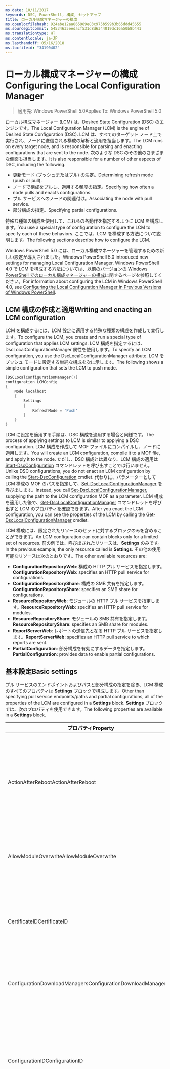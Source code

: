 ```yaml
---
ms.date: 10/11/2017
keywords: DSC, PowerShell, 構成, セットアップ
title: ローカル構成マネージャーの構成
ms.openlocfilehash: 924abe12aa865989e83c975b599b3b65ddd45655
ms.sourcegitcommit: 54534635eedacf531d8d6344019dc16a50b8b441
ms.translationtype: HT
ms.contentlocale: ja-JP
ms.lasthandoff: 05/16/2018
ms.locfileid: "34190402"
---
```

# <a name="configuring-the-local-configuration-manager"></a><span data-ttu-id="25177-103">ローカル構成マネージャーの構成</span><span class="sxs-lookup"><span data-stu-id="25177-103">Configuring the Local Configuration Manager</span></span>

> <span data-ttu-id="25177-104">適用先: Windows PowerShell 5.0</span><span class="sxs-lookup"><span data-stu-id="25177-104">Applies To: Windows PowerShell 5.0</span></span>

<span data-ttu-id="25177-105">ローカル構成マネージャー (LCM) は、Desired State Configuration (DSC) のエンジンです。</span><span class="sxs-lookup"><span data-stu-id="25177-105">The Local Configuration Manager (LCM) is the engine of Desired State Configuration (DSC).</span></span>
<span data-ttu-id="25177-106">LCM は、すべてのターゲット ノード上で実行され、ノードに送信される構成の解析と適用を担当します。</span><span class="sxs-lookup"><span data-stu-id="25177-106">The LCM runs on every target node, and is responsible for parsing and enacting configurations that are sent to the node.</span></span>
<span data-ttu-id="25177-107">次のような DSC のその他のさまざまな側面も担当します。</span><span class="sxs-lookup"><span data-stu-id="25177-107">It is also responsible for a number of other aspects of DSC, including the following.</span></span>

- <span data-ttu-id="25177-108">更新モード (プッシュまたはプル) の決定。</span><span class="sxs-lookup"><span data-stu-id="25177-108">Determining refresh mode (push or pull).</span></span>
- <span data-ttu-id="25177-109">ノードで構成をプルし、適用する頻度の指定。</span><span class="sxs-lookup"><span data-stu-id="25177-109">Specifying how often a node pulls and enacts configurations.</span></span>
- <span data-ttu-id="25177-110">プル サービスへのノードの関連付け。</span><span class="sxs-lookup"><span data-stu-id="25177-110">Associating the node with pull service.</span></span>
- <span data-ttu-id="25177-111">部分構成の指定。</span><span class="sxs-lookup"><span data-stu-id="25177-111">Specifying partial configurations.</span></span>

<span data-ttu-id="25177-112">特殊な種類の構成を使用して、これらの各動作を指定するように LCM を構成します。</span><span class="sxs-lookup"><span data-stu-id="25177-112">You use a special type of configuration to configure the LCM to specify each of these behaviors.</span></span>
<span data-ttu-id="25177-113">ここでは、LCM を構成する方法について説明します。</span><span class="sxs-lookup"><span data-stu-id="25177-113">The following sections describe how to configure the LCM.</span></span>

<span data-ttu-id="25177-114">Windows PowerShell 5.0 には、ローカル構成マネージャーを管理するための新しい設定が導入されました。</span><span class="sxs-lookup"><span data-stu-id="25177-114">Windows PowerShell 5.0 introduced new settings for managing Local Configuration Manager.</span></span>
<span data-ttu-id="25177-115">Windows PowerShell 4.0 で LCM を構成する方法については、[以前のバージョンの Windows PowerShell でのローカル構成マネージャーの構成](metaconfig4.md)に関するページを参照してください。</span><span class="sxs-lookup"><span data-stu-id="25177-115">For information about configuring the LCM in Windows PowerShell 4.0, see [Configuring the Local Configuration Manager in Previous Versions of Windows PowerShell](metaconfig4.md).</span></span>

## <a name="writing-and-enacting-an-lcm-configuration"></a><span data-ttu-id="25177-116">LCM 構成の作成と適用</span><span class="sxs-lookup"><span data-stu-id="25177-116">Writing and enacting an LCM configuration</span></span>

<span data-ttu-id="25177-117">LCM を構成するには、LCM 設定に適用する特殊な種類の構成を作成して実行します。</span><span class="sxs-lookup"><span data-stu-id="25177-117">To configure the LCM, you create and run a special type of configuration that applies LCM settings.</span></span>
<span data-ttu-id="25177-118">LCM 構成を指定するには、DscLocalConfigurationManager 属性を使用します。</span><span class="sxs-lookup"><span data-stu-id="25177-118">To specify an LCM configuration, you use the DscLocalConfigurationManager attribute.</span></span>
<span data-ttu-id="25177-119">LCM をプッシュ モードに設定する単純な構成を次に示します。</span><span class="sxs-lookup"><span data-stu-id="25177-119">The following shows a simple configuration that sets the LCM to push mode.</span></span>

```powershell
[DSCLocalConfigurationManager()]
configuration LCMConfig
{
    Node localhost
    {
        Settings
        {
            RefreshMode = 'Push'
        }
    }
}
```

<span data-ttu-id="25177-120">LCM に設定を適用する手順は、DSC 構成を適用する場合と同様です。</span><span class="sxs-lookup"><span data-stu-id="25177-120">The process of applying settings to LCM is similar to applying a DSC configuration.</span></span>
<span data-ttu-id="25177-121">LCM 構成を作成して MOF ファイルにコンパイルし、ノードに適用します。</span><span class="sxs-lookup"><span data-stu-id="25177-121">You will create an LCM configuration, compile it to a MOF file, and apply it to the node.</span></span>
<span data-ttu-id="25177-122">ただし、DSC 構成とは異なり、LCM 構成の適用は [Start-DscConfiguration](https://technet.microsoft.com/en-us/library/dn521623.aspx) コマンドレットを呼び出すことでは行いません。</span><span class="sxs-lookup"><span data-stu-id="25177-122">Unlike DSC configurations, you do not enact an LCM configuration by calling the [Start-DscConfiguration](https://technet.microsoft.com/en-us/library/dn521623.aspx) cmdlet.</span></span>
<span data-ttu-id="25177-123">代わりに、パラメーターとして LCM 構成の MOF のパスを指定して、[Set-DscLocalConfigurationManager](https://technet.microsoft.com/en-us/library/dn521621.aspx) を呼び出します。</span><span class="sxs-lookup"><span data-stu-id="25177-123">Instead, you call [Set-DscLocalConfigurationManager](https://technet.microsoft.com/en-us/library/dn521621.aspx), supplying the path to the LCM configuration MOF as a parameter.</span></span>
<span data-ttu-id="25177-124">LCM 構成を適用した後で、[Get-DscLocalConfigurationManager](https://technet.microsoft.com/en-us/library/dn407378.aspx) コマンドレットを呼び出すと LCM のプロパティを確認できます。</span><span class="sxs-lookup"><span data-stu-id="25177-124">After you enact the LCM configuration, you can see the properties of the LCM by calling the [Get-DscLocalConfigurationManager](https://technet.microsoft.com/en-us/library/dn407378.aspx) cmdlet.</span></span>

<span data-ttu-id="25177-125">LCM 構成には、限定されたリソースのセットに対するブロックのみを含めることができます。</span><span class="sxs-lookup"><span data-stu-id="25177-125">An LCM configuration can contain blocks only for a limited set of resources.</span></span>
<span data-ttu-id="25177-126">前の例では、呼び出されたリソースは、**Settings** のみです。</span><span class="sxs-lookup"><span data-stu-id="25177-126">In the previous example, the only resource called is **Settings**.</span></span>
<span data-ttu-id="25177-127">その他の使用可能なリソースは次のとおりです。</span><span class="sxs-lookup"><span data-stu-id="25177-127">The other available resources are:</span></span>

* <span data-ttu-id="25177-128">**ConfigurationRepositoryWeb**: 構成の HTTP プル サービスを指定します。</span><span class="sxs-lookup"><span data-stu-id="25177-128">**ConfigurationRepositoryWeb**: specifies an HTTP pull service for configurations.</span></span>
* <span data-ttu-id="25177-129">**ConfigurationRepositoryShare**: 構成の SMB 共有を指定します。</span><span class="sxs-lookup"><span data-stu-id="25177-129">**ConfigurationRepositoryShare**: specifies an SMB share for configurations.</span></span>
* <span data-ttu-id="25177-130">**ResourceRepositoryWeb**: モジュールの HTTP プル サービスを指定します。</span><span class="sxs-lookup"><span data-stu-id="25177-130">**ResourceRepositoryWeb**: specifies an HTTP pull service for modules.</span></span>
* <span data-ttu-id="25177-131">**ResourceRepositoryShare**: モジュールの SMB 共有を指定します。</span><span class="sxs-lookup"><span data-stu-id="25177-131">**ResourceRepositoryShare**: specifies an SMB share for modules.</span></span>
* <span data-ttu-id="25177-132">**ReportServerWeb**: レポートの送信先となる HTTP プル サービスを指定します。</span><span class="sxs-lookup"><span data-stu-id="25177-132">**ReportServerWeb**: specifies an HTTP pull service to which reports are sent.</span></span>
* <span data-ttu-id="25177-133">**PartialConfiguration**: 部分構成を有効にするデータを指定します。</span><span class="sxs-lookup"><span data-stu-id="25177-133">**PartialConfiguration**: provides data to enable partial configurations.</span></span>

## <a name="basic-settings"></a><span data-ttu-id="25177-134">基本設定</span><span class="sxs-lookup"><span data-stu-id="25177-134">Basic settings</span></span>

<span data-ttu-id="25177-135">プル サービスのエンドポイントおよびパスと部分構成の指定を除き、LCM 構成のすべてのプロパティは **Settings** ブロックで構成します。</span><span class="sxs-lookup"><span data-stu-id="25177-135">Other than specifying pull service endpoints/paths and partial configurations, all of the properties of the LCM are configured in a **Settings** block.</span></span>
<span data-ttu-id="25177-136">**Settings** ブロックでは、次のプロパティを使用できます。</span><span class="sxs-lookup"><span data-stu-id="25177-136">The following properties are available in a **Settings** block.</span></span>

|  <span data-ttu-id="25177-137">プロパティ</span><span class="sxs-lookup"><span data-stu-id="25177-137">Property</span></span>  |  <span data-ttu-id="25177-138">種類</span><span class="sxs-lookup"><span data-stu-id="25177-138">Type</span></span>  |  <span data-ttu-id="25177-139">説明</span><span class="sxs-lookup"><span data-stu-id="25177-139">Description</span></span>   |
|----------- |------- |--------------- |
| <span data-ttu-id="25177-140">ActionAfterReboot</span><span class="sxs-lookup"><span data-stu-id="25177-140">ActionAfterReboot</span></span>| <span data-ttu-id="25177-141">string</span><span class="sxs-lookup"><span data-stu-id="25177-141">string</span></span>| <span data-ttu-id="25177-142">構成の適用中の再起動後の動作を指定します。</span><span class="sxs-lookup"><span data-stu-id="25177-142">Specifies what happens after a reboot during the application of a configuration.</span></span> <span data-ttu-id="25177-143">指定できる値は __"ContinueConfiguration"__ と __"StopConfiguration"__ です。</span><span class="sxs-lookup"><span data-stu-id="25177-143">The possible values are __"ContinueConfiguration"__ and __"StopConfiguration"__.</span></span> <ul><li> <span data-ttu-id="25177-144">__ContinueConfiguration__: コンピューターの再起動後、現在の構成を引き続き適用します。</span><span class="sxs-lookup"><span data-stu-id="25177-144">__ContinueConfiguration__: Continue applying the current configuration after machine reboot.</span></span> <span data-ttu-id="25177-145">これは、既定値です。</span><span class="sxs-lookup"><span data-stu-id="25177-145">This is the default value</span></span></li><li><span data-ttu-id="25177-146">__StopConfiguration__: コンピューターの再起動後、現在の構成の適用を停止します。</span><span class="sxs-lookup"><span data-stu-id="25177-146">__StopConfiguration__: Stop the current configuration after machine reboot.</span></span></li></ul>|
| <span data-ttu-id="25177-147">AllowModuleOverwrite</span><span class="sxs-lookup"><span data-stu-id="25177-147">AllowModuleOverwrite</span></span>| <span data-ttu-id="25177-148">ブール</span><span class="sxs-lookup"><span data-stu-id="25177-148">bool</span></span>| <span data-ttu-id="25177-149">プル サービスからダウンロードされた新しい構成でのターゲット ノードの古い構成の上書きを許可する場合は、__$TRUE__。</span><span class="sxs-lookup"><span data-stu-id="25177-149">__$TRUE__ if new configurations downloaded from the pull service are allowed to overwrite the old ones on the target node.</span></span> <span data-ttu-id="25177-150">それ以外の場合は、$FALSE。</span><span class="sxs-lookup"><span data-stu-id="25177-150">Otherwise, $FALSE.</span></span>|
| <span data-ttu-id="25177-151">CertificateID</span><span class="sxs-lookup"><span data-stu-id="25177-151">CertificateID</span></span>| <span data-ttu-id="25177-152">string</span><span class="sxs-lookup"><span data-stu-id="25177-152">string</span></span>| <span data-ttu-id="25177-153">構成で渡される資格情報をセキュリティで保護するために使用される証明書の拇印。</span><span class="sxs-lookup"><span data-stu-id="25177-153">The thumbprint of a certificate used to secure credentials passed in a configuration.</span></span> <span data-ttu-id="25177-154">詳細については、「[Want to secure credentials in Windows PowerShell Desired State Configuration? (Windows PowerShell Desired State Configuration で資格情報をセキュリティ保護する)](http://blogs.msdn.com/b/powershell/archive/2014/01/31/want-to-secure-credentials-in-windows-powershell-desired-state-configuration.aspx)」をご覧ください。</span><span class="sxs-lookup"><span data-stu-id="25177-154">For more information see [Want to secure credentials in Windows PowerShell Desired State Configuration](http://blogs.msdn.com/b/powershell/archive/2014/01/31/want-to-secure-credentials-in-windows-powershell-desired-state-configuration.aspx)?.</span></span> <br> <span data-ttu-id="25177-155">__注:__ Azure Automation DSC プル サービスを使用している場合、このプロパティは自動で管理されます。</span><span class="sxs-lookup"><span data-stu-id="25177-155">__Note:__ this is managed automatically if using Azure Automation DSC pull service.</span></span>|
| <span data-ttu-id="25177-156">ConfigurationDownloadManagers</span><span class="sxs-lookup"><span data-stu-id="25177-156">ConfigurationDownloadManagers</span></span>| <span data-ttu-id="25177-157">CimInstance[]</span><span class="sxs-lookup"><span data-stu-id="25177-157">CimInstance[]</span></span>| <span data-ttu-id="25177-158">使われていません。</span><span class="sxs-lookup"><span data-stu-id="25177-158">Obsolete.</span></span> <span data-ttu-id="25177-159">構成プル サービスのエンドポイントを定義するには、__ConfigurationRepositoryWeb__ ブロックと __ConfigurationRepositoryShare__ ブロックを使用します。</span><span class="sxs-lookup"><span data-stu-id="25177-159">Use __ConfigurationRepositoryWeb__ and __ConfigurationRepositoryShare__ blocks to define configuration pull service endpoints.</span></span>|
| <span data-ttu-id="25177-160">ConfigurationID</span><span class="sxs-lookup"><span data-stu-id="25177-160">ConfigurationID</span></span>| <span data-ttu-id="25177-161">string</span><span class="sxs-lookup"><span data-stu-id="25177-161">string</span></span>| <span data-ttu-id="25177-162">旧バージョンのプル サービスとの互換性用。</span><span class="sxs-lookup"><span data-stu-id="25177-162">For backwards compatibility with older pull service versions.</span></span> <span data-ttu-id="25177-163">プル サービスから取得する構成ファイルを識別する GUID。</span><span class="sxs-lookup"><span data-stu-id="25177-163">A GUID that identifies the configuration file to get from a pull service.</span></span> <span data-ttu-id="25177-164">構成 MOF の名前が ConfigurationID.mof の場合、ノードはプル サービスで構成をプルします。</span><span class="sxs-lookup"><span data-stu-id="25177-164">The node will pull configurations on the pull service if the name of the configuration MOF is named ConfigurationID.mof.</span></span><br> <span data-ttu-id="25177-165">__注:__ このプロパティを設定した場合、__RegistrationKey__ を使用してプル サービスへノードを登録することはできません。</span><span class="sxs-lookup"><span data-stu-id="25177-165">__Note:__ If you set this property, registering the node with a pull service by using __RegistrationKey__ does not work.</span></span> <span data-ttu-id="25177-166">詳細については、「[構成名を使用したプル クライアントのセットアップ](pullClientConfigNames.md)」を参照してください。</span><span class="sxs-lookup"><span data-stu-id="25177-166">For more information, see [Setting up a pull client with configuration names](pullClientConfigNames.md).</span></span>|
| <span data-ttu-id="25177-167">ConfigurationMode</span><span class="sxs-lookup"><span data-stu-id="25177-167">ConfigurationMode</span></span>| <span data-ttu-id="25177-168">string</span><span class="sxs-lookup"><span data-stu-id="25177-168">string</span></span> | <span data-ttu-id="25177-169">LCM が実際に構成をターゲット ノードに適用する方法を指定します。</span><span class="sxs-lookup"><span data-stu-id="25177-169">Specifies how the LCM actually applies the configuration to the target nodes.</span></span> <span data-ttu-id="25177-170">指定できる値は __"ApplyOnly"__、__"ApplyAndMonitior"__、__"ApplyAndAutoCorrect"__ です。</span><span class="sxs-lookup"><span data-stu-id="25177-170">Possible values are __"ApplyOnly"__,__"ApplyAndMonitor"__, and __"ApplyAndAutoCorrect"__.</span></span> <ul><li><span data-ttu-id="25177-171">__ApplyOnly__: DSC によって構成が適用され、その後何も行われません。ただし、ターゲット ノードに新しい構成がプッシュされたか、新しい構成がサービスからプルされた場合を除きます。</span><span class="sxs-lookup"><span data-stu-id="25177-171">__ApplyOnly__: DSC applies the configuration and does nothing further unless a new configuration is pushed to the target node or when a new configuration is pulled from a service.</span></span> <span data-ttu-id="25177-172">新しい構成を最初に適用した後、DSC では以前に構成した状態からのずれを確認しません。</span><span class="sxs-lookup"><span data-stu-id="25177-172">After initial application of a new configuration, DSC does not check for drift from a previously configured state.</span></span> <span data-ttu-id="25177-173">DSC は成功するまで構成の適用を試みて、成功すると __ApplyOnly__ が有効になります。</span><span class="sxs-lookup"><span data-stu-id="25177-173">Note that DSC will attempt to apply the configuration until it is successful before __ApplyOnly__ takes effect.</span></span> </li><li> <span data-ttu-id="25177-174">__"ApplyAndMonitor"__: これは既定値です。</span><span class="sxs-lookup"><span data-stu-id="25177-174">__ApplyAndMonitor__: This is the default value.</span></span> <span data-ttu-id="25177-175">LCM は、新しい構成を適用します。</span><span class="sxs-lookup"><span data-stu-id="25177-175">The LCM applies any new configurations.</span></span> <span data-ttu-id="25177-176">新しい構成を最初に適用した後、ターゲット ノードが望ましい状態からずれた場合、DSC では、ログで不一致を報告します。</span><span class="sxs-lookup"><span data-stu-id="25177-176">After initial application of a new configuration, if the target node drifts from the desired state, DSC reports the discrepancy in logs.</span></span> <span data-ttu-id="25177-177">DSC は成功するまで構成の適用を試みて、成功すると __ApplyAndMonitor__ が有効になります。</span><span class="sxs-lookup"><span data-stu-id="25177-177">Note that DSC will attempt to apply the configuration until it is successful before __ApplyAndMonitor__ takes effect.</span></span></li><li><span data-ttu-id="25177-178">__ApplyAndAutoCorrect__: DSC によって新しい構成が適用されます。</span><span class="sxs-lookup"><span data-stu-id="25177-178">__ApplyAndAutoCorrect__: DSC applies any new configurations.</span></span> <span data-ttu-id="25177-179">新しい構成を最初に適用した後、ターゲット ノードが望ましい状態からずれた場合、DSC では、ログで不一致を報告し、現在の構成を再度適用します。</span><span class="sxs-lookup"><span data-stu-id="25177-179">After initial application of a new configuration, if the target node drifts from the desired state, DSC reports the discrepancy in logs, and then re-applies the current configuration.</span></span></li></ul>|
| <span data-ttu-id="25177-180">ConfigurationModeFrequencyMins</span><span class="sxs-lookup"><span data-stu-id="25177-180">ConfigurationModeFrequencyMins</span></span>| <span data-ttu-id="25177-181">UInt32</span><span class="sxs-lookup"><span data-stu-id="25177-181">UInt32</span></span>| <span data-ttu-id="25177-182">現在の構成がチェックおよび適用される頻度 (分単位)</span><span class="sxs-lookup"><span data-stu-id="25177-182">How often, in minutes, the current configuration is checked and applied.</span></span> <span data-ttu-id="25177-183">ConfigurationMode プロパティが ApplyOnly に設定されている場合、このプロパティは無視されます。</span><span class="sxs-lookup"><span data-stu-id="25177-183">This property is ignored if the ConfigurationMode property is set to ApplyOnly.</span></span> <span data-ttu-id="25177-184">既定値は 15 です。</span><span class="sxs-lookup"><span data-stu-id="25177-184">The default value is 15.</span></span>|
| <span data-ttu-id="25177-185">DebugMode</span><span class="sxs-lookup"><span data-stu-id="25177-185">DebugMode</span></span>| <span data-ttu-id="25177-186">string</span><span class="sxs-lookup"><span data-stu-id="25177-186">string</span></span>| <span data-ttu-id="25177-187">指定できる値は __None__、__ForceModuleImport__、および __All__ です。</span><span class="sxs-lookup"><span data-stu-id="25177-187">Possible values are __None__, __ForceModuleImport__, and __All__.</span></span> <ul><li><span data-ttu-id="25177-188">キャッシュされたリソースを使用する場合は、__None__ に設定します。</span><span class="sxs-lookup"><span data-stu-id="25177-188">Set to __None__ to use cached resources.</span></span> <span data-ttu-id="25177-189">これが既定値であり、運用シナリオではこの値を使う必要があります。</span><span class="sxs-lookup"><span data-stu-id="25177-189">This is the default and should be used in production scenarios.</span></span></li><li><span data-ttu-id="25177-190">__ForceModuleImport__ に設定すると、以前に読み込まれ、キャッシュされた DSC リソース モジュールも LCM によって再読み込みされます。</span><span class="sxs-lookup"><span data-stu-id="25177-190">Setting to __ForceModuleImport__, causes the LCM to reload any DSC resource modules, even if they have been previously loaded and cached.</span></span> <span data-ttu-id="25177-191">これは、使用時に各モジュールが再読み込みされるため、DSC 操作のパフォーマンスに影響します。</span><span class="sxs-lookup"><span data-stu-id="25177-191">This impacts the performance of DSC operations as each module is reloaded on use.</span></span> <span data-ttu-id="25177-192">通常、リソースのデバッグ中には、この値を使用します</span><span class="sxs-lookup"><span data-stu-id="25177-192">Typically you would use this value while debugging a resource</span></span></li><li><span data-ttu-id="25177-193">このリリースでは、__All__ は、__ForceModuleImport__ と同じです。</span><span class="sxs-lookup"><span data-stu-id="25177-193">In this release, __All__ is same as __ForceModuleImport__</span></span></li></ul> |
| <span data-ttu-id="25177-194">RebootNodeIfNeeded</span><span class="sxs-lookup"><span data-stu-id="25177-194">RebootNodeIfNeeded</span></span>| <span data-ttu-id="25177-195">ブール</span><span class="sxs-lookup"><span data-stu-id="25177-195">bool</span></span>| <span data-ttu-id="25177-196">再起動が必要な構成が適用された後にノードを自動的に再起動するには、これを __$true__ に設定します。</span><span class="sxs-lookup"><span data-stu-id="25177-196">Set this to __$true__ to automatically reboot the node after a configuration that requires reboot is applied.</span></span> <span data-ttu-id="25177-197">設定しない場合は、再起動が必要な構成のノードを手動で再起動する必要があります。</span><span class="sxs-lookup"><span data-stu-id="25177-197">Otherwise, you will have to manually reboot the node for any configuration that requires it.</span></span> <span data-ttu-id="25177-198">既定値は __$false__ です。</span><span class="sxs-lookup"><span data-stu-id="25177-198">The default value is __$false__.</span></span> <span data-ttu-id="25177-199">DSC 以外 (Windows インストーラーなど) で再起動の条件が有効化されている場合にこの設定を使用するには、この設定を [xPendingReboot](https://github.com/powershell/xpendingreboot) モジュールと併用します。</span><span class="sxs-lookup"><span data-stu-id="25177-199">To use this setting when a reboot condition is enacted by something other than DSC (such as Windows Installer), combine this setting with the [xPendingReboot](https://github.com/powershell/xpendingreboot) module.</span></span>|
| <span data-ttu-id="25177-200">RefreshMode</span><span class="sxs-lookup"><span data-stu-id="25177-200">RefreshMode</span></span>| <span data-ttu-id="25177-201">string</span><span class="sxs-lookup"><span data-stu-id="25177-201">string</span></span>| <span data-ttu-id="25177-202">LCM が構成を取得する方法を指定します。</span><span class="sxs-lookup"><span data-stu-id="25177-202">Specifies how the LCM gets configurations.</span></span> <span data-ttu-id="25177-203">指定できる値は、__"Disabled"__、__"Push"__、__"Pull"__ です。</span><span class="sxs-lookup"><span data-stu-id="25177-203">The possible values are __"Disabled"__, __"Push"__, and __"Pull"__.</span></span> <ul><li><span data-ttu-id="25177-204">__"Disabled"__: このノードの DSC 構成が無効になります。</span><span class="sxs-lookup"><span data-stu-id="25177-204">__Disabled__: DSC configurations are disabled for this node.</span></span></li><li> <span data-ttu-id="25177-205">__"Push"__: [Start-DscConfiguration](https://technet.microsoft.com/en-us/library/dn521623.aspx) コマンドレットを呼び出すことによって構成を開始します。</span><span class="sxs-lookup"><span data-stu-id="25177-205">__Push__: Configurations are initiated by calling the [Start-DscConfiguration](https://technet.microsoft.com/en-us/library/dn521623.aspx) cmdlet.</span></span> <span data-ttu-id="25177-206">構成は、ノードにすぐに適用されます。</span><span class="sxs-lookup"><span data-stu-id="25177-206">The configuration is applied immediately to the node.</span></span> <span data-ttu-id="25177-207">これは、既定値です。</span><span class="sxs-lookup"><span data-stu-id="25177-207">This is the default value.</span></span></li><li><span data-ttu-id="25177-208">__Pull:__ プル サービスまたは SMB パスで構成を定期的にチェックするようにノードを構成します。</span><span class="sxs-lookup"><span data-stu-id="25177-208">__Pull:__ The node is configured to regularly check for configurations from a pull service or SMB path.</span></span> <span data-ttu-id="25177-209">このプロパティを __Pull__ に設定する場合、__ConfigurationRepositoryWeb__ ブロックまたは __ConfigurationRepositoryShare__ ブロックで HTTP (サービス) または SMB (共有) パスを指定する必要があります。</span><span class="sxs-lookup"><span data-stu-id="25177-209">If this property is set to __Pull__, you must specify an HTTP (service) or SMB (share) path in a __ConfigurationRepositoryWeb__ or __ConfigurationRepositoryShare__ block.</span></span></li></ul>|
| <span data-ttu-id="25177-210">RefreshFrequencyMins</span><span class="sxs-lookup"><span data-stu-id="25177-210">RefreshFrequencyMins</span></span>| <span data-ttu-id="25177-211">Uint32</span><span class="sxs-lookup"><span data-stu-id="25177-211">Uint32</span></span>| <span data-ttu-id="25177-212">LCM がプル サービスをチェックして最新の構成を取得する時間間隔 (分)。</span><span class="sxs-lookup"><span data-stu-id="25177-212">The time interval, in minutes, at which the LCM checks a pull service to get updated configurations.</span></span> <span data-ttu-id="25177-213">この値は、LCM がプル モードで構成されていない場合は無視されます。</span><span class="sxs-lookup"><span data-stu-id="25177-213">This value is ignored if the LCM is not configured in pull mode.</span></span> <span data-ttu-id="25177-214">既定値は 30 です。</span><span class="sxs-lookup"><span data-stu-id="25177-214">The default value is 30.</span></span>|
| <span data-ttu-id="25177-215">ReportManagers</span><span class="sxs-lookup"><span data-stu-id="25177-215">ReportManagers</span></span>| <span data-ttu-id="25177-216">CimInstance[]</span><span class="sxs-lookup"><span data-stu-id="25177-216">CimInstance[]</span></span>| <span data-ttu-id="25177-217">使われていません。</span><span class="sxs-lookup"><span data-stu-id="25177-217">Obsolete.</span></span> <span data-ttu-id="25177-218">プル サービスへデータをレポートするエンドポイントを定義するには、__ReportServerWeb__ ブロックを使用します。</span><span class="sxs-lookup"><span data-stu-id="25177-218">Use __ReportServerWeb__ blocks to define an endpoint to send reporting data to a pull service.</span></span>|
| <span data-ttu-id="25177-219">ResourceModuleManagers</span><span class="sxs-lookup"><span data-stu-id="25177-219">ResourceModuleManagers</span></span>| <span data-ttu-id="25177-220">CimInstance[]</span><span class="sxs-lookup"><span data-stu-id="25177-220">CimInstance[]</span></span>| <span data-ttu-id="25177-221">使われていません。</span><span class="sxs-lookup"><span data-stu-id="25177-221">Obsolete.</span></span> <span data-ttu-id="25177-222">プル サービスの HTTP エンドポイントまたは SMB パスを定義するには、__ResourceRepositoryWeb__ ブロックまたは __ResourceRepositoryShare__ ブロックをそれぞれ使用します。</span><span class="sxs-lookup"><span data-stu-id="25177-222">Use __ResourceRepositoryWeb__ and __ResourceRepositoryShare__ blocks to define pull service HTTP endpoints or SMB paths, respectively.</span></span>|
| <span data-ttu-id="25177-223">PartialConfigurations</span><span class="sxs-lookup"><span data-stu-id="25177-223">PartialConfigurations</span></span>| <span data-ttu-id="25177-224">CimInstance</span><span class="sxs-lookup"><span data-stu-id="25177-224">CimInstance</span></span>| <span data-ttu-id="25177-225">実装されていません。</span><span class="sxs-lookup"><span data-stu-id="25177-225">Not implemented.</span></span> <span data-ttu-id="25177-226">使用しないでください。</span><span class="sxs-lookup"><span data-stu-id="25177-226">Do not use.</span></span>|
| <span data-ttu-id="25177-227">StatusRetentionTimeInDays</span><span class="sxs-lookup"><span data-stu-id="25177-227">StatusRetentionTimeInDays</span></span> | <span data-ttu-id="25177-228">UInt32</span><span class="sxs-lookup"><span data-stu-id="25177-228">UInt32</span></span>| <span data-ttu-id="25177-229">LCM が現在の構成の状態を保持する日数。</span><span class="sxs-lookup"><span data-stu-id="25177-229">The number of days the LCM keeps the status of the current configuration.</span></span>|

## <a name="pull-service"></a><span data-ttu-id="25177-230">プル サービス</span><span class="sxs-lookup"><span data-stu-id="25177-230">Pull service</span></span>

<span data-ttu-id="25177-231">LCM 構成では、次の種類のプル サービス エンドポイントを定義できます。</span><span class="sxs-lookup"><span data-stu-id="25177-231">LCM configuration supports defining the following types of pull service endpoints:</span></span>

- <span data-ttu-id="25177-232">**構成サーバー**: DSC 構成のリポジトリ。</span><span class="sxs-lookup"><span data-stu-id="25177-232">**Configuration server**: A repository for DSC configurations.</span></span> <span data-ttu-id="25177-233">**ConfigurationRepositoryWeb** (Web ベースのサーバーの場合) ブロックと **ConfigurationRepositoryShare** (SMB ベースのサーバーの場合) ブロックを使用して、構成サーバーを定義します。</span><span class="sxs-lookup"><span data-stu-id="25177-233">Define configuration servers by using **ConfigurationRepositoryWeb** (for web-based servers) and **ConfigurationRepositoryShare** (for SMB-based servers) blocks.</span></span>
- <span data-ttu-id="25177-234">**リソース サーバー**: PowerShell モジュールとしてパッケージ化された DSC リソースのリポジトリ。</span><span class="sxs-lookup"><span data-stu-id="25177-234">**Resource server**: A repository for DSC resources, packaged as PowerShell modules.</span></span> <span data-ttu-id="25177-235">**ResourceRepositoryWeb** (Web ベースのサーバーの場合) ブロックと **ResourceRepositoryShare** (SMB ベースのサーバーの場合) ブロックを使用して、リソース サーバーを定義します。</span><span class="sxs-lookup"><span data-stu-id="25177-235">Define resource servers by using **ResourceRepositoryWeb** (for web-based servers) and **ResourceRepositoryShare** (for SMB-based servers) blocks.</span></span>
- <span data-ttu-id="25177-236">**レポート サーバー**: DSC がレポート データを送信するサービス。</span><span class="sxs-lookup"><span data-stu-id="25177-236">**Report server**: A service that DSC sends report data to.</span></span> <span data-ttu-id="25177-237">**ReportServerWeb** ブロックを使用して、レポート サーバーを定義します。</span><span class="sxs-lookup"><span data-stu-id="25177-237">Define report servers by using **ReportServerWeb** blocks.</span></span> <span data-ttu-id="25177-238">レポート サーバーは、Web サービスである必要があります。</span><span class="sxs-lookup"><span data-stu-id="25177-238">A report server must be a web service.</span></span>

<span data-ttu-id="25177-239">プル サービスの詳細については、[Desired State Configuration プル サービス](pullServer.md)に関するページを参照してください。</span><span class="sxs-lookup"><span data-stu-id="25177-239">For more details on pull service see, [Desired State Configuration Pull Service](pullServer.md).</span></span>

## <a name="configuration-server-blocks"></a><span data-ttu-id="25177-240">構成サーバーのブロック</span><span class="sxs-lookup"><span data-stu-id="25177-240">Configuration server blocks</span></span>

<span data-ttu-id="25177-241">Web ベースの構成サーバーを定義するには、**ConfigurationRepositoryWeb** ブロックを作成します。</span><span class="sxs-lookup"><span data-stu-id="25177-241">To define a web-based configuration server, you create a **ConfigurationRepositoryWeb** block.</span></span>
<span data-ttu-id="25177-242">**ConfigurationRepositoryWeb** は次のプロパティを定義します。</span><span class="sxs-lookup"><span data-stu-id="25177-242">A **ConfigurationRepositoryWeb** defines the following properties.</span></span>

|<span data-ttu-id="25177-243">プロパティ</span><span class="sxs-lookup"><span data-stu-id="25177-243">Property</span></span>|<span data-ttu-id="25177-244">種類</span><span class="sxs-lookup"><span data-stu-id="25177-244">Type</span></span>|<span data-ttu-id="25177-245">説明</span><span class="sxs-lookup"><span data-stu-id="25177-245">Description</span></span>|
|---|---|---|
|<span data-ttu-id="25177-246">AllowUnsecureConnection</span><span class="sxs-lookup"><span data-stu-id="25177-246">AllowUnsecureConnection</span></span>|<span data-ttu-id="25177-247">ブール</span><span class="sxs-lookup"><span data-stu-id="25177-247">bool</span></span>|<span data-ttu-id="25177-248">認証なしのノードからサーバーへの接続を許可するには、**$TRUE** に設定します。</span><span class="sxs-lookup"><span data-stu-id="25177-248">Set to **$TRUE** to allow connections from the node to the server without authentication.</span></span> <span data-ttu-id="25177-249">認証を要求するには、**$FALSE** に設定します。</span><span class="sxs-lookup"><span data-stu-id="25177-249">Set to **$FALSE** to require authentication.</span></span>|
|<span data-ttu-id="25177-250">CertificateID</span><span class="sxs-lookup"><span data-stu-id="25177-250">CertificateID</span></span>|<span data-ttu-id="25177-251">string</span><span class="sxs-lookup"><span data-stu-id="25177-251">string</span></span>|<span data-ttu-id="25177-252">サーバーへの認証に使用される証明書の拇印。</span><span class="sxs-lookup"><span data-stu-id="25177-252">The thumbprint of a certificate used to authenticate to the server.</span></span>|
|<span data-ttu-id="25177-253">ConfigurationNames</span><span class="sxs-lookup"><span data-stu-id="25177-253">ConfigurationNames</span></span>|<span data-ttu-id="25177-254">String[]</span><span class="sxs-lookup"><span data-stu-id="25177-254">String[]</span></span>|<span data-ttu-id="25177-255">ターゲット ノードによってプルされる構成の名前の配列。</span><span class="sxs-lookup"><span data-stu-id="25177-255">An array of names of configurations to be pulled by the target node.</span></span> <span data-ttu-id="25177-256">ノードが **RegistrationKey** を使用してプル サービスに登録されている場合にのみ使用します。</span><span class="sxs-lookup"><span data-stu-id="25177-256">These are used only if the node is registered with the pull service by using a **RegistrationKey**.</span></span> <span data-ttu-id="25177-257">詳細については、「[構成名を使用したプル クライアントのセットアップ](pullClientConfigNames.md)」を参照してください。</span><span class="sxs-lookup"><span data-stu-id="25177-257">For more information, see [Setting up a pull client with configuration names](pullClientConfigNames.md).</span></span>|
|<span data-ttu-id="25177-258">RegistrationKey</span><span class="sxs-lookup"><span data-stu-id="25177-258">RegistrationKey</span></span>|<span data-ttu-id="25177-259">string</span><span class="sxs-lookup"><span data-stu-id="25177-259">string</span></span>|<span data-ttu-id="25177-260">プル サービスにノードを登録する GUID。</span><span class="sxs-lookup"><span data-stu-id="25177-260">A GUID that registers the node with the pull service.</span></span> <span data-ttu-id="25177-261">詳細については、「[構成名を使用したプル クライアントのセットアップ](pullClientConfigNames.md)」を参照してください。</span><span class="sxs-lookup"><span data-stu-id="25177-261">For more information, see [Setting up a pull client with configuration names](pullClientConfigNames.md).</span></span>|
|<span data-ttu-id="25177-262">ServerURL</span><span class="sxs-lookup"><span data-stu-id="25177-262">ServerURL</span></span>|<span data-ttu-id="25177-263">string</span><span class="sxs-lookup"><span data-stu-id="25177-263">string</span></span>|<span data-ttu-id="25177-264">構成サービスの URL。</span><span class="sxs-lookup"><span data-stu-id="25177-264">The URL of the configuration service.</span></span>|

<span data-ttu-id="25177-265">オンプレミス ノードの ConfigurationRepositoryWeb 値の設定を簡単に行うサンプル スクリプトが用意されています。「[DSC メタ構成の生成](https://docs.microsoft.com/en-us/azure/automation/automation-dsc-onboarding#generating-dsc-metaconfigurations)」を参照してください。</span><span class="sxs-lookup"><span data-stu-id="25177-265">An example script to simplify configuring the ConfigurationRepositoryWeb value for on-premises nodes is available - see [Generating DSC metaconfigurations](https://docs.microsoft.com/en-us/azure/automation/automation-dsc-onboarding#generating-dsc-metaconfigurations)</span></span>

<span data-ttu-id="25177-266">SMB ベースの構成サーバーを定義するには、**ConfigurationRepositoryShare** ブロックを作成します。</span><span class="sxs-lookup"><span data-stu-id="25177-266">To define an SMB-based configuration server, you create a **ConfigurationRepositoryShare** block.</span></span>
<span data-ttu-id="25177-267">**ConfigurationRepositoryShare** は次のプロパティを定義します。</span><span class="sxs-lookup"><span data-stu-id="25177-267">A **ConfigurationRepositoryShare** defines the following properties.</span></span>

|<span data-ttu-id="25177-268">プロパティ</span><span class="sxs-lookup"><span data-stu-id="25177-268">Property</span></span>|<span data-ttu-id="25177-269">種類</span><span class="sxs-lookup"><span data-stu-id="25177-269">Type</span></span>|<span data-ttu-id="25177-270">説明</span><span class="sxs-lookup"><span data-stu-id="25177-270">Description</span></span>|
|---|---|---|
|<span data-ttu-id="25177-271">Credential</span><span class="sxs-lookup"><span data-stu-id="25177-271">Credential</span></span>|<span data-ttu-id="25177-272">MSFT_Credential</span><span class="sxs-lookup"><span data-stu-id="25177-272">MSFT_Credential</span></span>|<span data-ttu-id="25177-273">SMB 共有への認証に使用される資格情報。</span><span class="sxs-lookup"><span data-stu-id="25177-273">The credential used to authenticate to the SMB share.</span></span>|
|<span data-ttu-id="25177-274">SourcePath</span><span class="sxs-lookup"><span data-stu-id="25177-274">SourcePath</span></span>|<span data-ttu-id="25177-275">string</span><span class="sxs-lookup"><span data-stu-id="25177-275">string</span></span>|<span data-ttu-id="25177-276">SMB 共有のパス。</span><span class="sxs-lookup"><span data-stu-id="25177-276">The path of the SMB share.</span></span>|

## <a name="resource-server-blocks"></a><span data-ttu-id="25177-277">リソース サーバーのブロック</span><span class="sxs-lookup"><span data-stu-id="25177-277">Resource server blocks</span></span>

<span data-ttu-id="25177-278">Web ベースのリソース サーバーを定義するには、**ResourceRepositoryWeb** ブロックを作成します。</span><span class="sxs-lookup"><span data-stu-id="25177-278">To define a web-based resource server, you create a **ResourceRepositoryWeb** block.</span></span>
<span data-ttu-id="25177-279">**ResourceRepositoryWeb** は次のプロパティを定義します。</span><span class="sxs-lookup"><span data-stu-id="25177-279">A **ResourceRepositoryWeb** defines the following properties.</span></span>

|<span data-ttu-id="25177-280">プロパティ</span><span class="sxs-lookup"><span data-stu-id="25177-280">Property</span></span>|<span data-ttu-id="25177-281">種類</span><span class="sxs-lookup"><span data-stu-id="25177-281">Type</span></span>|<span data-ttu-id="25177-282">説明</span><span class="sxs-lookup"><span data-stu-id="25177-282">Description</span></span>|
|---|---|---|
|<span data-ttu-id="25177-283">AllowUnsecureConnection</span><span class="sxs-lookup"><span data-stu-id="25177-283">AllowUnsecureConnection</span></span>|<span data-ttu-id="25177-284">ブール</span><span class="sxs-lookup"><span data-stu-id="25177-284">bool</span></span>|<span data-ttu-id="25177-285">認証なしのノードからサーバーへの接続を許可するには、**$TRUE** に設定します。</span><span class="sxs-lookup"><span data-stu-id="25177-285">Set to **$TRUE** to allow connections from the node to the server without authentication.</span></span> <span data-ttu-id="25177-286">認証を要求するには、**$FALSE** に設定します。</span><span class="sxs-lookup"><span data-stu-id="25177-286">Set to **$FALSE** to require authentication.</span></span>|
|<span data-ttu-id="25177-287">CertificateID</span><span class="sxs-lookup"><span data-stu-id="25177-287">CertificateID</span></span>|<span data-ttu-id="25177-288">string</span><span class="sxs-lookup"><span data-stu-id="25177-288">string</span></span>|<span data-ttu-id="25177-289">サーバーへの認証に使用される証明書の拇印。</span><span class="sxs-lookup"><span data-stu-id="25177-289">The thumbprint of a certificate used to authenticate to the server.</span></span>|
|<span data-ttu-id="25177-290">RegistrationKey</span><span class="sxs-lookup"><span data-stu-id="25177-290">RegistrationKey</span></span>|<span data-ttu-id="25177-291">string</span><span class="sxs-lookup"><span data-stu-id="25177-291">string</span></span>|<span data-ttu-id="25177-292">プル サービスにノードを指定する GUID。</span><span class="sxs-lookup"><span data-stu-id="25177-292">A GUID that identifies the node to the pull service.</span></span>|
|<span data-ttu-id="25177-293">ServerURL</span><span class="sxs-lookup"><span data-stu-id="25177-293">ServerURL</span></span>|<span data-ttu-id="25177-294">string</span><span class="sxs-lookup"><span data-stu-id="25177-294">string</span></span>|<span data-ttu-id="25177-295">構成サーバーの URL。</span><span class="sxs-lookup"><span data-stu-id="25177-295">The URL of the configuration server.</span></span>|

<span data-ttu-id="25177-296">オンプレミス ノードの ResourceRepositoryWeb 値の設定を簡単に行うサンプル スクリプトが用意されています。「[DSC メタ構成の生成](https://docs.microsoft.com/en-us/azure/automation/automation-dsc-onboarding#generating-dsc-metaconfigurations)」を参照してください。</span><span class="sxs-lookup"><span data-stu-id="25177-296">An example script to simplify configuring the ResourceRepositoryWeb value for on-premises nodes is available - see [Generating DSC metaconfigurations](https://docs.microsoft.com/en-us/azure/automation/automation-dsc-onboarding#generating-dsc-metaconfigurations)</span></span>

<span data-ttu-id="25177-297">SMB ベースのリソース サーバーを定義するには、**ResourceRepositoryShare** ブロックを作成します。</span><span class="sxs-lookup"><span data-stu-id="25177-297">To define an SMB-based resource server, you create a **ResourceRepositoryShare** block.</span></span>
<span data-ttu-id="25177-298">**ResourceRepositoryShare** は次のプロパティを定義します。</span><span class="sxs-lookup"><span data-stu-id="25177-298">**ResourceRepositoryShare** defines the following properties.</span></span>

|<span data-ttu-id="25177-299">プロパティ</span><span class="sxs-lookup"><span data-stu-id="25177-299">Property</span></span>|<span data-ttu-id="25177-300">種類</span><span class="sxs-lookup"><span data-stu-id="25177-300">Type</span></span>|<span data-ttu-id="25177-301">説明</span><span class="sxs-lookup"><span data-stu-id="25177-301">Description</span></span>|
|---|---|---|
|<span data-ttu-id="25177-302">Credential</span><span class="sxs-lookup"><span data-stu-id="25177-302">Credential</span></span>|<span data-ttu-id="25177-303">MSFT_Credential</span><span class="sxs-lookup"><span data-stu-id="25177-303">MSFT_Credential</span></span>|<span data-ttu-id="25177-304">SMB 共有への認証に使用される資格情報。</span><span class="sxs-lookup"><span data-stu-id="25177-304">The credential used to authenticate to the SMB share.</span></span> <span data-ttu-id="25177-305">資格情報を渡す例については、「[DSC SMB プル サーバーのセットアップ](pullServerSMB.md)」をご覧ください。</span><span class="sxs-lookup"><span data-stu-id="25177-305">For an example of passing credentials, see [Setting up a DSC SMB pull server](pullServerSMB.md)</span></span>|
|<span data-ttu-id="25177-306">SourcePath</span><span class="sxs-lookup"><span data-stu-id="25177-306">SourcePath</span></span>|<span data-ttu-id="25177-307">string</span><span class="sxs-lookup"><span data-stu-id="25177-307">string</span></span>|<span data-ttu-id="25177-308">SMB 共有のパス。</span><span class="sxs-lookup"><span data-stu-id="25177-308">The path of the SMB share.</span></span>|

## <a name="report-server-blocks"></a><span data-ttu-id="25177-309">レポート サーバーのブロック</span><span class="sxs-lookup"><span data-stu-id="25177-309">Report server blocks</span></span>

<span data-ttu-id="25177-310">レポート サーバーを定義するには、**ReportServerWeb** ブロックを作成します。</span><span class="sxs-lookup"><span data-stu-id="25177-310">To define a report server, you create a **ReportServerWeb** block.</span></span>
<span data-ttu-id="25177-311">レポート サーバーの役割には、SMB ベースのプル サービスとの互換性はありません。</span><span class="sxs-lookup"><span data-stu-id="25177-311">The report server role is not compatible with SMB based pull service.</span></span>
<span data-ttu-id="25177-312">**ReportServerWeb** は次のプロパティを定義します。</span><span class="sxs-lookup"><span data-stu-id="25177-312">**ReportServerWeb** defines the following properties.</span></span>

|<span data-ttu-id="25177-313">プロパティ</span><span class="sxs-lookup"><span data-stu-id="25177-313">Property</span></span>|<span data-ttu-id="25177-314">種類</span><span class="sxs-lookup"><span data-stu-id="25177-314">Type</span></span>|<span data-ttu-id="25177-315">説明</span><span class="sxs-lookup"><span data-stu-id="25177-315">Description</span></span>|
|---|---|---|
|<span data-ttu-id="25177-316">AllowUnsecureConnection</span><span class="sxs-lookup"><span data-stu-id="25177-316">AllowUnsecureConnection</span></span>|<span data-ttu-id="25177-317">ブール</span><span class="sxs-lookup"><span data-stu-id="25177-317">bool</span></span>|<span data-ttu-id="25177-318">認証なしのノードからサーバーへの接続を許可するには、**$TRUE** に設定します。</span><span class="sxs-lookup"><span data-stu-id="25177-318">Set to **$TRUE** to allow connections from the node to the server without authentication.</span></span> <span data-ttu-id="25177-319">認証を要求するには、**$FALSE** に設定します。</span><span class="sxs-lookup"><span data-stu-id="25177-319">Set to **$FALSE** to require authentication.</span></span>|
|<span data-ttu-id="25177-320">CertificateID</span><span class="sxs-lookup"><span data-stu-id="25177-320">CertificateID</span></span>|<span data-ttu-id="25177-321">string</span><span class="sxs-lookup"><span data-stu-id="25177-321">string</span></span>|<span data-ttu-id="25177-322">サーバーへの認証に使用される証明書の拇印。</span><span class="sxs-lookup"><span data-stu-id="25177-322">The thumbprint of a certificate used to authenticate to the server.</span></span>|
|<span data-ttu-id="25177-323">RegistrationKey</span><span class="sxs-lookup"><span data-stu-id="25177-323">RegistrationKey</span></span>|<span data-ttu-id="25177-324">string</span><span class="sxs-lookup"><span data-stu-id="25177-324">string</span></span>|<span data-ttu-id="25177-325">プル サービスにノードを指定する GUID。</span><span class="sxs-lookup"><span data-stu-id="25177-325">A GUID that identifies the node to the pull service.</span></span>|
|<span data-ttu-id="25177-326">ServerURL</span><span class="sxs-lookup"><span data-stu-id="25177-326">ServerURL</span></span>|<span data-ttu-id="25177-327">string</span><span class="sxs-lookup"><span data-stu-id="25177-327">string</span></span>|<span data-ttu-id="25177-328">構成サーバーの URL。</span><span class="sxs-lookup"><span data-stu-id="25177-328">The URL of the configuration server.</span></span>|

<span data-ttu-id="25177-329">オンプレミス ノードの ReportServerWeb 値の設定を簡単に行うサンプル スクリプトが用意されています。「[DSC メタ構成の生成](https://docs.microsoft.com/en-us/azure/automation/automation-dsc-onboarding#generating-dsc-metaconfigurations)」を参照してください。</span><span class="sxs-lookup"><span data-stu-id="25177-329">An example script to simplify configuring the ReportServerWeb value for on-premises nodes is available - see [Generating DSC metaconfigurations](https://docs.microsoft.com/en-us/azure/automation/automation-dsc-onboarding#generating-dsc-metaconfigurations)</span></span>

## <a name="partial-configurations"></a><span data-ttu-id="25177-330">部分構成</span><span class="sxs-lookup"><span data-stu-id="25177-330">Partial configurations</span></span>

<span data-ttu-id="25177-331">部分構成を定義するには、**PartialConfiguration** ブロックを作成します。</span><span class="sxs-lookup"><span data-stu-id="25177-331">To define a partial configuration, you create a **PartialConfiguration** block.</span></span>
<span data-ttu-id="25177-332">部分構成の詳細については、「[PowerShell Desired State Configuration の部分構成](partialConfigs.md)」をご覧ください。</span><span class="sxs-lookup"><span data-stu-id="25177-332">For more information about partial configurations, see [DSC Partial configurations](partialConfigs.md).</span></span>
<span data-ttu-id="25177-333">**PartialConfiguration** は次のプロパティを定義します。</span><span class="sxs-lookup"><span data-stu-id="25177-333">**PartialConfiguration** defines the following properties.</span></span>

|<span data-ttu-id="25177-334">プロパティ</span><span class="sxs-lookup"><span data-stu-id="25177-334">Property</span></span>|<span data-ttu-id="25177-335">種類</span><span class="sxs-lookup"><span data-stu-id="25177-335">Type</span></span>|<span data-ttu-id="25177-336">説明</span><span class="sxs-lookup"><span data-stu-id="25177-336">Description</span></span>|
|---|---|---|
|<span data-ttu-id="25177-337">ConfigurationSource</span><span class="sxs-lookup"><span data-stu-id="25177-337">ConfigurationSource</span></span>|<span data-ttu-id="25177-338">string[]</span><span class="sxs-lookup"><span data-stu-id="25177-338">string[]</span></span>|<span data-ttu-id="25177-339">**ConfigurationRepositoryWeb** および **ConfigurationRepositoryShare** ブロックで以前に定義した、部分構成をプルする構成サーバーの名前の配列。</span><span class="sxs-lookup"><span data-stu-id="25177-339">An array of names of configuration servers, previously defined in **ConfigurationRepositoryWeb** and **ConfigurationRepositoryShare** blocks, where the partial configuration is pulled from.</span></span>|
|<span data-ttu-id="25177-340">DependsOn</span><span class="sxs-lookup"><span data-stu-id="25177-340">DependsOn</span></span>|<span data-ttu-id="25177-341">string{}</span><span class="sxs-lookup"><span data-stu-id="25177-341">string{}</span></span>|<span data-ttu-id="25177-342">この部分構成が適用される前に完了する必要があるその他の構成の名前の一覧。</span><span class="sxs-lookup"><span data-stu-id="25177-342">A list of names of other configurations that must be completed before this partial configuration is applied.</span></span>|
|<span data-ttu-id="25177-343">説明</span><span class="sxs-lookup"><span data-stu-id="25177-343">Description</span></span>|<span data-ttu-id="25177-344">string</span><span class="sxs-lookup"><span data-stu-id="25177-344">string</span></span>|<span data-ttu-id="25177-345">部分構成を記述するために使用するテキスト。</span><span class="sxs-lookup"><span data-stu-id="25177-345">Text used to describe the partial configuration.</span></span>|
|<span data-ttu-id="25177-346">ExclusiveResources</span><span class="sxs-lookup"><span data-stu-id="25177-346">ExclusiveResources</span></span>|<span data-ttu-id="25177-347">string[]</span><span class="sxs-lookup"><span data-stu-id="25177-347">string[]</span></span>|<span data-ttu-id="25177-348">この部分構成に固有のリソースの配列。</span><span class="sxs-lookup"><span data-stu-id="25177-348">An array of resources exclusive to this partial configuration.</span></span>|
|<span data-ttu-id="25177-349">RefreshMode</span><span class="sxs-lookup"><span data-stu-id="25177-349">RefreshMode</span></span>|<span data-ttu-id="25177-350">string</span><span class="sxs-lookup"><span data-stu-id="25177-350">string</span></span>|<span data-ttu-id="25177-351">LCM がこの部分構成を取得する方法を指定します。</span><span class="sxs-lookup"><span data-stu-id="25177-351">Specifies how the LCM gets this partial configuration.</span></span> <span data-ttu-id="25177-352">指定できる値は、__"Disabled"__、__"Push"__、__"Pull"__ です。</span><span class="sxs-lookup"><span data-stu-id="25177-352">The possible values are __"Disabled"__, __"Push"__, and __"Pull"__.</span></span> <ul><li><span data-ttu-id="25177-353">__Disabled__: この部分的な構成が無効になります。</span><span class="sxs-lookup"><span data-stu-id="25177-353">__Disabled__: This partial configuration is disabled.</span></span></li><li> <span data-ttu-id="25177-354">__Push__: [Publish-DscConfiguration](https://technet.microsoft.com/en-us/library/mt517875.aspx) コマンドレットを呼び出すと、部分構成がノードにプッシュされます。</span><span class="sxs-lookup"><span data-stu-id="25177-354">__Push__: The partial configuration is pushed to the node by calling the [Publish-DscConfiguration](https://technet.microsoft.com/en-us/library/mt517875.aspx) cmdlet.</span></span> <span data-ttu-id="25177-355">ノードのすべての部分構成がプッシュされたか、またはサービスからプルされた後、`Start-DscConfiguration –UseExisting` を呼び出すことで構成を開始できます。</span><span class="sxs-lookup"><span data-stu-id="25177-355">After all partial configurations for the node are either pushed or pulled from a service, the configuration can be started by calling `Start-DscConfiguration –UseExisting`.</span></span> <span data-ttu-id="25177-356">これは、既定値です。</span><span class="sxs-lookup"><span data-stu-id="25177-356">This is the default value.</span></span></li><li><span data-ttu-id="25177-357">__Pull__: プル サービスで部分構成を定期的にチェックするようにノードを構成します。</span><span class="sxs-lookup"><span data-stu-id="25177-357">__Pull:__ The node is configured to regularly check for partial configuration from a pull service.</span></span> <span data-ttu-id="25177-358">このプロパティを __Pull__ に設定する場合、__ConfigurationSource__ プロパティでプル サービスを指定する必要があります。</span><span class="sxs-lookup"><span data-stu-id="25177-358">If this property is set to __Pull__, you must specify a pull service in a __ConfigurationSource__ property.</span></span> <span data-ttu-id="25177-359">Azure Automation プル サービスの詳細については、「[Azure Automation DSC Overview](https://docs.microsoft.com/en-us/azure/automation/automation-dsc-overview)」を参照してください。</span><span class="sxs-lookup"><span data-stu-id="25177-359">For more information about Azure Automation pull service, see [Azure Automation DSC Overview](https://docs.microsoft.com/en-us/azure/automation/automation-dsc-overview).</span></span></li></ul>|
|<span data-ttu-id="25177-360">ResourceModuleSource</span><span class="sxs-lookup"><span data-stu-id="25177-360">ResourceModuleSource</span></span>|<span data-ttu-id="25177-361">string[]</span><span class="sxs-lookup"><span data-stu-id="25177-361">string[]</span></span>|<span data-ttu-id="25177-362">この部分構成に必要なリソースのダウンロード元となるリソース サーバーの名前の配列。</span><span class="sxs-lookup"><span data-stu-id="25177-362">An array of the names of resource servers from which to download required resources for this partial configuration.</span></span> <span data-ttu-id="25177-363">これらの名前では、**ResourceRepositoryWeb** ブロックおよび **ResourceRepositoryShare** ブロックで以前に定義したサービス エンドポイントを参照する必要があります。</span><span class="sxs-lookup"><span data-stu-id="25177-363">These names must refer to service endpoints previously defined in **ResourceRepositoryWeb** and **ResourceRepositoryShare** blocks.</span></span>|

<span data-ttu-id="25177-364">__注:__ 部分構成は Azure Automation DSC でサポートされていますが、各 Automation アカウントからプルできる構成はノードごとに 1 つだけです。</span><span class="sxs-lookup"><span data-stu-id="25177-364">__Note:__ partial configurations are supported with Azure Automation DSC, but only one configuration can be pulled from each automation account per node.</span></span>

## <a name="see-also"></a><span data-ttu-id="25177-365">参照</span><span class="sxs-lookup"><span data-stu-id="25177-365">See Also</span></span>

### <a name="concepts"></a><span data-ttu-id="25177-366">概念</span><span class="sxs-lookup"><span data-stu-id="25177-366">Concepts</span></span>
[<span data-ttu-id="25177-367">Desired State Configuration の概要</span><span class="sxs-lookup"><span data-stu-id="25177-367">Desired State Configuration Overview</span></span>](overview.md)

[<span data-ttu-id="25177-368">Azure Automation DSC の使用</span><span class="sxs-lookup"><span data-stu-id="25177-368">Getting started with Azure Automation DSC</span></span>](https://docs.microsoft.com/en-us/azure/automation/automation-dsc-getting-started)

### <a name="other-resources"></a><span data-ttu-id="25177-369">その他のリソース</span><span class="sxs-lookup"><span data-stu-id="25177-369">Other Resources</span></span>

[<span data-ttu-id="25177-370">Set-DscLocalConfigurationManager</span><span class="sxs-lookup"><span data-stu-id="25177-370">Set-DscLocalConfigurationManager</span></span>](https://technet.microsoft.com/en-us/library/dn521621.aspx)

[<span data-ttu-id="25177-371">構成名を使用したプル クライアントのセットアップ</span><span class="sxs-lookup"><span data-stu-id="25177-371">Setting up a pull client with configuration names</span></span>](pullClientConfigNames.md)